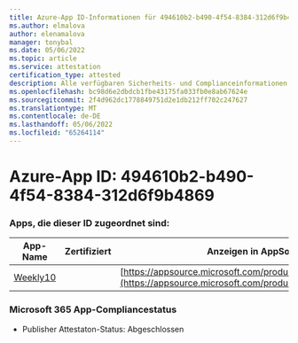 ```yaml
---
title: Azure-App ID-Informationen für 494610b2-b490-4f54-8384-312d6f9b4869
ms.author: elmalova
author: elenamalova
manager: tonybal
ms.date: 05/06/2022
ms.topic: article
ms.service: attestation
certification_type: attested
description: Alle verfügbaren Sicherheits- und Complianceinformationen für 494610b2-b490-4f54-8384-312d6f9b4869.
ms.openlocfilehash: bc98d6e2dbdcb1fbe43175fa033fb0e8ab67624e
ms.sourcegitcommit: 2f4d962dc1778849751d2e1db212ff702c247627
ms.translationtype: MT
ms.contentlocale: de-DE
ms.lasthandoff: 05/06/2022
ms.locfileid: "65264114"
---
```

# <a name="azure-app-id-494610b2-b490-4f54-8384-312d6f9b4869"></a>Azure-App ID: 494610b2-b490-4f54-8384-312d6f9b4869


### <a name="apps-associated-with-this-id"></a>Apps, die dieser ID zugeordnet sind:
| **App-Name** | **Zertifiziert** | **Anzeigen in AppSource** |
|--------------|---------------|-----------------------|
| [Weekly10](../forward/WA200001441.md) |  | [https://appsource.microsoft.com/product/office/WA200001441](https://appsource.microsoft.com/product/office/WA200001441) |

### <a name="microsoft-365-app-compliance-status"></a>Microsoft 365 App-Compliancestatus
- Publisher Attestaton-Status: Abgeschlossen
